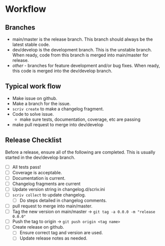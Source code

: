 # Workflow

## Branches

- main/master is the release branch. This branch should always be the latest stable code.
- dev/develop is the development branch. This is the unstable branch. When ready, code from this branch is merged into main/master for release.
- _other_ - branches for feature development and/or bug fixes. When ready, this code is merged into the dev/develop branch.

## Typical work flow

- Make issue on github.
- Make a branch for the issue.
- `scriv create` to make a changelog fragment.
- Code to solve issue.
  - make sure tests, documentation, coverage, etc are passing
- make pull request to merge into dev/develop

## Release Checklist

Before a release, ensure all of the following are completed. This is usually started in the dev/develop branch.

- [ ] All tests pass!
- [ ] Coverage is acceptable.
- [ ] Documentation is current.
- [ ] Changelog fragments are current
- [ ] Update version string in changelog.d/scriv.ini
- [ ] `scriv collect` to update changelog.
  - [ ] Do steps detailed in changelog comments.
- [ ] pull request to merge into main/master.
- [ ] Tag the new version on main/master -> `git tag -a 0.0.0 -m "release 0.0.0"`
- [ ] Push the tag to origin -> `git push origin <tag name>`
- [ ] Create release on github.
  - [ ] Ensure correct tag and version are used.
  - [ ] Update release notes as needed.

